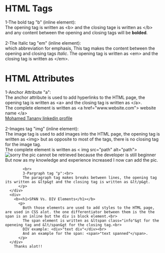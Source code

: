 <!DOCTYPE html>
<html>
  <head>
    <meta charset="utf-8">
    <title>Tanany's notes for HTML</title>
  </head>
  <body>
      <div>
        <b><h1>HTML Tags</h1></b>
          <p>
            1-The bold tag "b" (inline element):<br>
            The opening tag is written as &ltb&gt and the closing tage is written as &lt/b&gt and
            any content between the opening and closing tags will be <b>bolded</b>.<br>
            <br>
            2-The Italic tag "em" (inline element):<br>
            which abbreviation for emphasis, This tag makes the content between the opening and closing tags <em>Italic</em>.
            The opening tag is written as &ltem&gt and the closing tag is written as &lt/em&gt.<br>
          </p>
      </div>
      <div>
        <b><h1>HTML Attributes</h1></b>
          <p>
            1-Anchor Attribute "a":<br>
            The anchor attribute is used to add hyperlinks to the HTML page, the opening tag is written as &lta&gt and the closing tag is written as &lt/a&gt.<br>
            The complete element is written as &lta href="www.website.com"> website name &lt/a&gt<br>
            <a href="http://www.linkedin.com/in/mohamedtanany"> Mohamed Tanany linkedin profile </a><br>
                        <br>
            2-Images tag "img" (inline element):<br>
            The image tag is used to add images into the HTML page, the opening tag is written as &ltimg&gt but as opposite to most of the tags, there is no closing tag for the image tag.<br>
            The complete element is written as &lt img src="path" alt="path"><br>
            <img src="E:\Programming Nanodegree\Programming Nanodegree\pic\Untitled.png" alt="sorry the pic cannot be retrieved because the developer is still beginner"><br>
            But now as my knowledge and experience increased I now can add the pic.<br>
            
            <br>
            3-Pargraph tag "p":<br>
            The paragraph tag makes breaks between lines, the opening tag its written as &ltp&gt and the closing tag is written as &lt/p&gt.
          </p>
      </div>
      <div>
        <b><h1>SPAN Vs. DIV Elements</h1></b>
          <p>
            Both those elements are used to add styles to the HTML page, are used in CSS alot. the one differentiator between them is the the span is an inline but the div is block element.<br>
            The span element is written as &ltspan class="info"&gt for the openeing tag and &lt/span&gt for the closing tag.<br>
            DIV example: <div>"text div"</div><br>
            And an example for the span: <span>"text spanned"</span>.
          </p>
      </div>
        Thanks alot!!
  </body>
</html>
